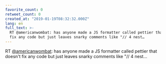 ```yaml
---
favorite_count: 0
retweet_count: 0
created_at: "2019-01-19T08:32:32.000Z"
lang: en
full_text: >-
  RT @americanwombat: has anyone made a JS formatter called pettier that doesn't
  fix any code but just leaves snarky comments like "// 4 nest…
---
```


RT [@americanwombat](https://twitter.com/americanwombat): has anyone made a JS
formatter called pettier that doesn't fix any code but just leaves snarky
comments like "// 4 nest…
